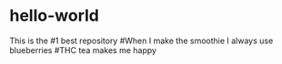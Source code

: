 # hello-world
This is the #1 best repository 
#When I make the smoothie I always use blueberries
#THC tea makes me happy
